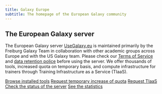 ```yaml
---
title: Galaxy Europe
subtitle: The homepage of the European Galaxy community
---
```


<!-- Color palette: https://www.color-hex.com/color-palette/9983 -->
<!-- "The European Galaxy server" info box -->

<div class="card border-secondary bg-secondary" style="width: 100%;">
  <div class="card-body">
    <h2 class="card-title text-dark">The European Galaxy server</h2>
    <p class="card-text">The European Galaxy server <a href="https://usegalaxy.eu/">UseGalaxy.eu</a> is maintained primarily by the Freiburg Galaxy Team in collaboration with other academic groups across Europe and with the US Galaxy team. Please check our <a href="https://galaxyproject.eu/gdpr/tos.html">Terms of Service</a> and <a href="">data retention police</a> before using the server. We offer thousands of tools, increased quota on temporary basis, and compute infrastructure for trainers through Training Infrastructure as a Service (TIaaS).</p> 
    <div class="text-center">
        <a href="https://galaxyproject.eu/tools" class="btn btn-light btn-outline-dark mx-3">Browse installed tools</a>
        <a href="https://docs.google.com/forms/d/e/1FAIpQLSf9w2MOS6KOlu9XdhRSDqWnCDkzoVBqHJ3zH_My4p8D8ZgkIQ/viewform" class="btn btn-light btn-outline-dark mx-3">Request temporary increase of quota</a>
        <a href="https://galaxyproject.eu/tiaas" class="btn btn-light btn-outline-dark mx-3">Request TIaaS</a>
        <a href="https://status.galaxyproject.org/" class="btn btn-light btn-outline-dark mx-3">Check the status of the server</a>
        <a href="https://stats.galaxyproject.eu/" class="btn btn-light btn-outline-dark mx-3">See the statistics</a>
      </div>
  </div>
</div>
